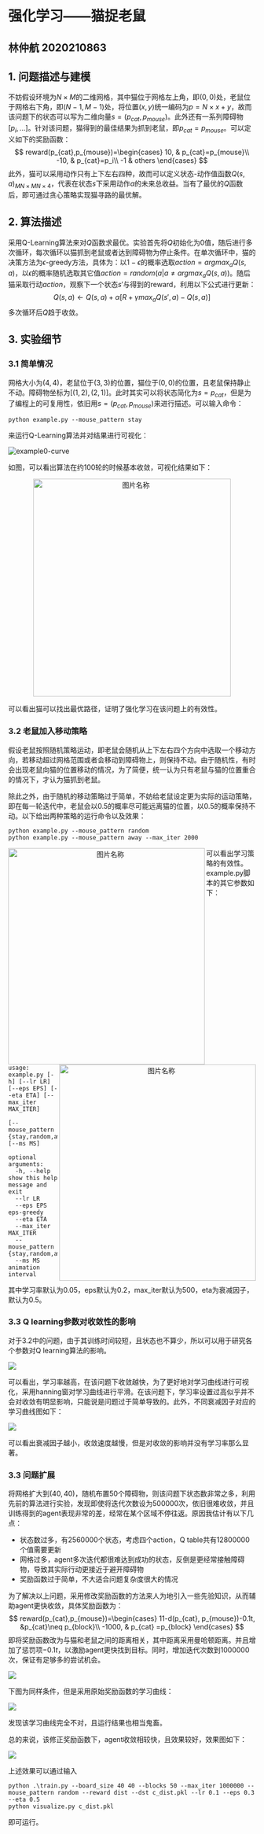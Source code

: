# 强化学习——猫捉老鼠

## 林仲航	2020210863

## 1. 问题描述与建模

不妨假设环境为$N\times M$的二维网格，其中猫位于网格左上角，即$(0,0)$处，老鼠位于网格右下角，即$(N-1, M-1)$处，将位置$(x,y)$统一编码为$p=N \times x + y$，故而该问题下的状态可以写为二维向量$s=(p_{cat},p_{mouse})$。此外还有一系列障碍物$[p_i,...]$。针对该问题，猫得到的最佳结果为抓到老鼠，即$p_{cat}=p_{mouse}$。可以定义如下的奖励函数：
$$
reward(p_{cat},p_{mouse})=\begin{cases}
10, & p_{cat}=p_{mouse}\\
-10, & p_{cat}=p_i\\
-1 & others
\end{cases}
$$
此外，猫可以采用动作只有上下左右四种，故而可以定义状态-动作值函数$Q(s,a)_{MN\times MN \times4}$，代表在状态$s$下采用动作$a$的未来总收益。当有了最优的$Q$函数后，即可通过贪心策略实现猫寻路的最优解。

## 2. 算法描述

采用Q-Learning算法来对$Q$函数求最优。实验首先将$Q$初始化为0值，随后进行多次循环，每次循环以猫抓到老鼠或者达到障碍物为停止条件。在单次循环中，猫的决策方法为$\epsilon$-greedy方法，具体为：以$1-\epsilon$的概率选取$action=argmax_a Q(s,a)$，以$\epsilon$的概率随机选取其它值$action=random({a|a \neq argmax_a Q(s, a)})$。随后猫采取行动$action$，观察下一个状态$s'$与得到的reward，利用以下公式进行更新：
$$
Q(s,a)\leftarrow Q(s,a)+\alpha[R+\gamma max_aQ(s',a)-Q(s,a)]
$$
多次循环后$Q$趋于收敛。

## 3. 实验细节

### 3.1 简单情况

网格大小为$(4,4)$，老鼠位于$(3,3)$的位置，猫位于$(0,0)$的位置，且老鼠保持静止不动。障碍物坐标为$[(1,2),(2,1)]$。此时其实可以将状态简化为$s=p_{cat}$，但是为了编程上的可复用性，依旧用$s=(p_{cat},p_{mouse})$来进行描述。可以输入命令：

```
python example.py --mouse_pattern stay
```

来运行Q-Learning算法并对结果进行可视化：

![example0-curve](./imgs/example0-curve.png)

如图，可以看出算法在约100轮的时候基本收敛，可视化结果如下：

<div align=center>
<img src="./imgs/example0.gif" width = "402" height = "443" alt="图片名称" align=center />
</div>


可以看出猫可以找出最优路径，证明了强化学习在该问题上的有效性。

### 3.2 老鼠加入移动策略

假设老鼠按照随机策略运动，即老鼠会随机从上下左右四个方向中选取一个移动方向，若移动超过网格范围或者会移动到障碍物上，则保持不动。由于随机性，有时会出现老鼠向猫的位置移动的情况，为了简便，统一认为只有老鼠与猫的位置重合的情况下，才认为猫抓到老鼠。

除此之外，由于随机的移动策略过于简单，不妨给老鼠设定更为实际的运动策略，即在每一轮迭代中，老鼠会以0.5的概率尽可能远离猫的位置，以0.5的概率保持不动。以下给出两种策略的运行命令以及效果：

```
python example.py --mouse_pattern random
python example.py --mouse_pattern away --max_iter 2000
```


<div>
<center class="2 gif">
    <img src="./imgs/example1.gif" width = "400" height = "440" alt="图片名称" align=left />
    <img src="./imgs/example2.gif" width = "400" height = "440" alt="图片名称" align=right />
</center>
</div>






















可以看出学习策略的有效性。example.py脚本的其它参数如下：

```
usage: example.py [-h] [--lr LR] [--eps EPS] [--eta ETA] [--max_iter MAX_ITER]
                  [--mouse_pattern {stay,random,away}] [--ms MS]

optional arguments:
  -h, --help            show this help message and exit
  --lr LR
  --eps EPS             eps-greedy
  --eta ETA
  --max_iter MAX_ITER
  --mouse_pattern {stay,random,away}
  --ms MS               animation interval
```

其中学习率默认为0.05，eps默认为0.2，max_iter默认为500，eta为衰减因子，默认为0.5。

### 3.3 Q learning参数对收敛性的影响

对于3.2中的问题，由于其训练时间较短，且状态也不算少，所以可以用于研究各个参数对Q learning算法的影响。

![](./imgs/lr.png)

可以看出，学习率越高，在该问题下收敛越快，为了更好地对学习曲线进行可视化，采用hanning窗对学习曲线进行平滑。在该问题下，学习率设置过高似乎并不会对收敛有明显影响，只能说是问题过于简单导致的。此外，不同衰减因子对应的学习曲线图如下：

![](README.assets/decay.png)

可以看出衰减因子越小，收敛速度越慢，但是对收敛的影响并没有学习率那么显著。



### 3.3 问题扩展

将网格扩大到$(40,40)$，随机布置50个障碍物，则该问题下状态数非常之多，利用先前的算法进行实验，发现即使将迭代次数设为500000次，依旧很难收敛，并且训练得到的agent表现非常的差，经常在某个区域不停往返。原因我估计有以下几点：

- 状态数过多，有2560000个状态，考虑四个action，Q table共有12800000个值需要更新
- 网格过多，agent多次迭代都很难达到成功的状态，反倒是更经常接触障碍物，导致其实际行动更接近于避开障碍物
- 奖励函数过于简单，不大适合问题复杂度很大的情况

为了解决以上问题，采用修改奖励函数的方法来人为地引入一些先验知识，从而辅助agent更快收敛，具体奖励函数为：
$$
reward(p_{cat},p_{mouse})=\begin{cases}
11-d(p_{cat}, p_{mouse})-0.1t, &p_{cat}\neq p_{block}\\
-1000, & p_{cat} =p_{block}
\end{cases}
$$
即将奖励函数改为与猫和老鼠之间的距离相关，其中距离采用曼哈顿距离。并且增加了惩罚项$-0.1t$，以激励agent更快找到目标。同时，增加迭代次数到1000000次，保证有足够多的尝试机会。

![](README.assets/example_40x40.png)

下图为同样条件，但是采用原始奖励函数的学习曲线：

![](README.assets/example_40x40_basic.png)

发现该学习曲线完全不对，且运行结果也相当鬼畜。

总的来说，该修正奖励函数下，agent收敛相较快，且效果较好，效果图如下：

![](README.assets/example3.gif)

上述效果可以通过输入

```
python .\train.py --board_size 40 40 --blocks 50 --max_iter 1000000 --mouse_pattern random --reward dist --dst c_dist.pkl --lr 0.1 --eps 0.3 --eta 0.5
python visualize.py c_dist.pkl
```

即可运行。